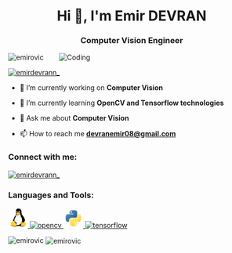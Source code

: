 <h1 align="center">Hi 👋, I'm Emir DEVRAN</h1>
<h3 align="center">Computer Vision Engineer</h3>
<img align="right" alt="Coding" width="400" src="https://c.tenor.com/GfSX-u7VGM4AAAAC/coding.gif">

<p align="left"> <img src="https://komarev.com/ghpvc/?username=emirovic&label=Profile%20views&color=0e75b6&style=flat" alt="emirovic" /> </p>

<p align="left"> <a href="https://twitter.com/emirdevrann_" target="blank"><img src="https://img.shields.io/twitter/follow/emirdevrann_?logo=twitter&style=for-the-badge" alt="emirdevrann_" /></a> </p>

- 🔭 I’m currently working on **Computer Vision**

- 🌱 I’m currently learning **OpenCV and Tensorflow technologies**

- 💬 Ask me about **Computer Vision**

- 📫 How to reach me **devranemir08@gmail.com**

<h3 align="left">Connect with me:</h3>
<p align="left">
<a href="https://twitter.com/emirdevrann_" target="blank"><img align="center" src="https://raw.githubusercontent.com/rahuldkjain/github-profile-readme-generator/master/src/images/icons/Social/twitter.svg" alt="emirdevrann_" height="30" width="40" /></a>
</p>

<h3 align="left">Languages and Tools:</h3>
<p align="left"> <a href="https://www.linux.org/" target="_blank" rel="noreferrer"> <img src="https://raw.githubusercontent.com/devicons/devicon/master/icons/linux/linux-original.svg" alt="linux" width="40" height="40"/> </a> <a href="https://opencv.org/" target="_blank" rel="noreferrer"> <img src="https://www.vectorlogo.zone/logos/opencv/opencv-icon.svg" alt="opencv" width="40" height="40"/> </a> <a href="https://www.python.org" target="_blank" rel="noreferrer"> <img src="https://raw.githubusercontent.com/devicons/devicon/master/icons/python/python-original.svg" alt="python" width="40" height="40"/> </a> <a href="https://www.tensorflow.org" target="_blank" rel="noreferrer"> <img src="https://www.vectorlogo.zone/logos/tensorflow/tensorflow-icon.svg" alt="tensorflow" width="40" height="40"/> </a> </p>

<p><img align="left" src="https://github-readme-stats.vercel.app/api/top-langs?username=emirovic&show_icons=true&locale=en&layout=compact" alt="emirovic" /></p>

<p>&nbsp;<img align="center" src="https://github-readme-stats.vercel.app/api?username=emirovic&show_icons=true&locale=en" alt="emirovic" /></p>

